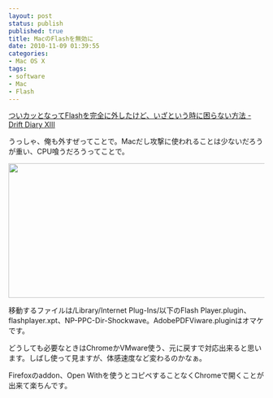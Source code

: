 ```yaml
---
layout: post
status: publish
published: true
title: MacのFlashを無効に
date: 2010-11-09 01:39:55
categories:
- Mac OS X
tags:
- software
- Mac
- Flash
---
```

<a href="http://blog.drikin.com/2010/11/%E3%81%A4%E3%81%84%E3%82%AB%E3%83%83%E3%81%A8%E3%81%AA%E3%81%A3%E3%81%A6flash%E3%82%92%E5%AE%8C%E5%85%A8%E3%81%AB%E5%A4%96%E3%81%97%E3%81%9F%E3%81%91%E3%81%A9%E3%81%84%E3%81%96%E3%81%A8%E3%81%84%E3%81%86%E6%99%82%E3%81%AB%E5%9B%B0%E3%82%89%E3%81%AA%E3%81%84%E3%81%BB%E3%81%86%E3%81%BB%E3%81%86.html">ついカッとなってFlashを完全に外したけど、いざという時に困らない方法 - Drift Diary XIII</a>

うっしゃ、俺も外すぜってことで。Macだし攻撃に使われることは少ないだろうが重い、CPU喰うだろうってことで。
<p style="text-align: center;"><a rel="attachment wp-att-528" href="http://www.junkai.org/blog/2010/11/09/mac-disabled-flash/screen-shot-2010-11-09-at-1-23-09/"><img class="size-full wp-image-528 aligncenter" title="Screen shot 2010-11-09 at 1.23.09" src="http://www.junkai.org/blog/wp-content/uploads/2010/11/Screen-shot-2010-11-09-at-1.23.09.png" alt="" width="747" height="265" /></a></p>
移動するファイルは/Library/Internet Plug-Ins/以下のFlash Player.plugin、flashplayer.xpt、NP-PPC-Dir-Shockwave。AdobePDFViware.pluginはオマケです。

どうしても必要なときはChromeかVMware使う、元に戻すで対応出来ると思います。しばし使って見ますが、体感速度など変わるのかなぁ。

Firefoxのaddon、Open Withを使うとコピペすることなくChromeで開くことが出来て楽ちんです。
